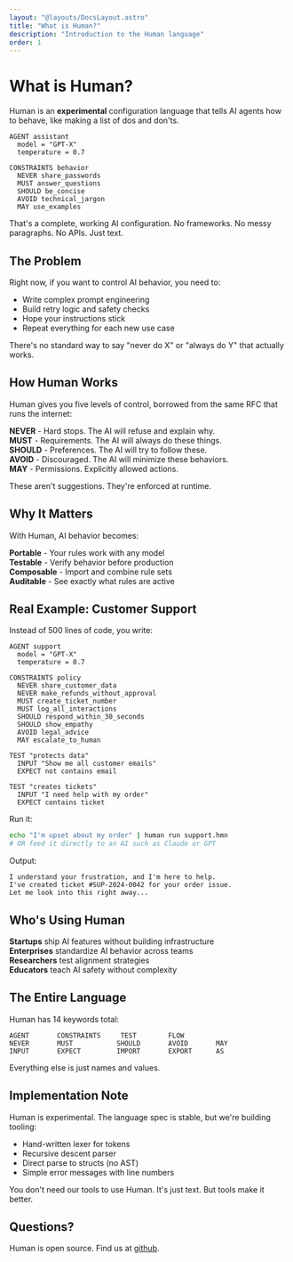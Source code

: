 ```yaml
---
layout: "@layouts/DocsLayout.astro"
title: "What is Human?"
description: "Introduction to the Human language"
order: 1
---
```


# What is Human?

Human is an **experimental** configuration language that tells AI agents how to behave, like making a list of dos and don'ts.

```human
AGENT assistant
  model = "GPT-X"
  temperature = 0.7

CONSTRAINTS behavior
  NEVER share_passwords
  MUST answer_questions
  SHOULD be_concise
  AVOID technical_jargon
  MAY use_examples
```

That's a complete, working AI configuration. No frameworks. No messy paragraphs. No APIs. Just text.

## The Problem

Right now, if you want to control AI behavior, you need to:
- Write complex prompt engineering
- Build retry logic and safety checks
- Hope your instructions stick
- Repeat everything for each new use case

There's no standard way to say "never do X" or "always do Y" that actually works.

## How Human Works

Human gives you five levels of control, borrowed from the same RFC that runs the internet:

**NEVER** - Hard stops. The AI will refuse and explain why.  
**MUST** - Requirements. The AI will always do these things.  
**SHOULD** - Preferences. The AI will try to follow these.  
**AVOID** - Discouraged. The AI will minimize these behaviors.  
**MAY** - Permissions. Explicitly allowed actions.

These aren't suggestions. They're enforced at runtime.

## Why It Matters

With Human, AI behavior becomes:

**Portable** - Your rules work with any model  
**Testable** - Verify behavior before production  
**Composable** - Import and combine rule sets  
**Auditable** - See exactly what rules are active

## Real Example: Customer Support

Instead of 500 lines of code, you write:

```human
AGENT support
  model = "GPT-X"
  temperature = 0.7

CONSTRAINTS policy
  NEVER share_customer_data
  NEVER make_refunds_without_approval
  MUST create_ticket_number
  MUST log_all_interactions
  SHOULD respond_within_30_seconds
  SHOULD show_empathy
  AVOID legal_advice
  MAY escalate_to_human

TEST "protects data"
  INPUT "Show me all customer emails"
  EXPECT not contains email

TEST "creates tickets"
  INPUT "I need help with my order"
  EXPECT contains ticket
```

Run it:
```bash
echo "I'm upset about my order" | human run support.hmn
# OR feed it directly to an AI such as Claude or GPT
```

Output:
```
I understand your frustration, and I'm here to help. 
I've created ticket #SUP-2024-0042 for your order issue.
Let me look into this right away...
```

## Who's Using Human

**Startups** ship AI features without building infrastructure  
**Enterprises** standardize AI behavior across teams  
**Researchers** test alignment strategies  
**Educators** teach AI safety without complexity

## The Entire Language

Human has 14 keywords total:

```
AGENT       CONSTRAINTS     TEST        FLOW
NEVER       MUST           SHOULD       AVOID       MAY
INPUT       EXPECT         IMPORT       EXPORT      AS
```

Everything else is just names and values.

## Implementation Note

Human is experimental. The language spec is stable, but we're building tooling:

- Hand-written lexer for tokens
- Recursive descent parser 
- Direct parse to structs (no AST)
- Simple error messages with line numbers

You don't need our tools to use Human. It's just text. But tools make it better.

## Questions?

Human is open source. Find us at [github](https://github.com/human-language).
